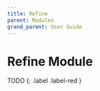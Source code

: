 ```yaml
---
title: Refine
parent: Modules
grand_parent: User Guide
---
```

# Refine Module

TODO
{: .label .label-red }
